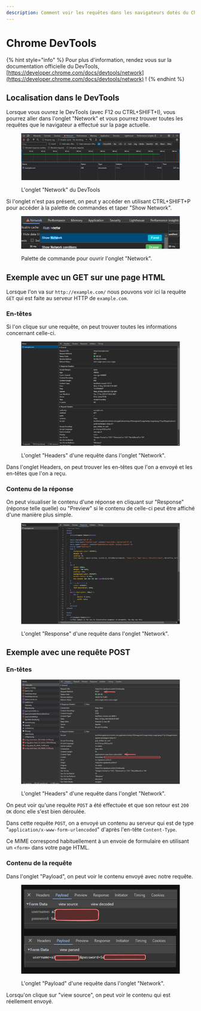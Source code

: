 ```yaml
---
description: Comment voir les requêtes dans les navigateurs dotés du Chrome DevTools ?
---
```


# Chrome DevTools

{% hint style="info" %}
Pour plus d'information, rendez vous sur la documentation officielle du DevTools, [https://developer.chrome.com/docs/devtools/network](https://developer.chrome.com/docs/devtools/network) !
{% endhint %}

## Localisation dans le DevTools

Lorsque vous ouvrez le DevTools (avec F12 ou CTRL+SHIFT+I), vous pourrez aller dans l'onglet "Network" et vous pourrez trouver toutes les requêtes que le navigateur a effectué sur la page actuelle.

<figure><img src="../.gitbook/assets/image (6).png" alt=""><figcaption><p>L'onglet "Network" du DevTools</p></figcaption></figure>

Si l'onglet n'est pas présent, on peut y accéder en utilisant CTRL+SHIFT+P pour accéder à la palette de commandes et taper "Show Network".

<figure><img src="../.gitbook/assets/image (1).png" alt=""><figcaption><p>Palette de commande pour ouvrir l'onglet "Network".</p></figcaption></figure>

## Exemple avec un GET sur une page HTML

Lorsque l'on va sur `http://example.com/` nous pouvons voir ici la requête `GET` qui est faite au serveur HTTP de `example.com`.

### En-têtes

Si l'on clique sur une requête, on peut trouver toutes les informations concernant celle-ci.

<figure><img src="../.gitbook/assets/image (7).png" alt=""><figcaption><p>L'onglet "Headers" d'une requête dans l'onglet "Network".</p></figcaption></figure>

Dans l'onglet Headers, on peut trouver les en-têtes que l'on a envoyé et les en-têtes que l'on a reçu.

### Contenu de la réponse

On peut visualiser le contenu d'une réponse en cliquant sur "Response" (réponse telle quelle) ou "Preview" si le contenu de celle-ci peut être affiché d'une manière plus simple.

<figure><img src="../.gitbook/assets/image.png" alt=""><figcaption><p>L'onglet "Response" d'une requête dans l'onglet "Network".</p></figcaption></figure>

## Exemple avec une requête POST

### En-têtes

<figure><img src="../.gitbook/assets/image (2).png" alt=""><figcaption><p>L'onglet "Headers" d'une requête dans l'onglet "Network".</p></figcaption></figure>

On peut voir qu'une requête `POST` a été effectuée et que son retour est `200 OK` donc elle s'est bien déroulée.

Dans cette requête `POST`, on a envoyé un contenu au serveur qui est de type "`application/x-www-form-urlencoded`" d'après l'en-tête `Content-Type`.

Ce MIME correspond habituellement à un envoie de formulaire en utilisant un `<form>` dans votre page HTML.

### Contenu de la requête

Dans l'onglet "Payload", on peut voir le contenu envoyé avec notre requête.

<figure><img src="../.gitbook/assets/image (3).png" alt=""><figcaption><p>L'onglet "Payload" d'une requête dans l'onglet "Network".</p></figcaption></figure>

Lorsqu'on clique sur "view source", on peut voir le contenu qui est réellement envoyé.&#x20;
